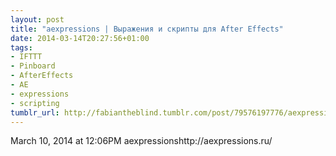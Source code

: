 ```yaml
---
layout: post
title: "aexpressions | Выражения и скрипты для After Effects"
date: 2014-03-14T20:27:56+01:00
tags:
- IFTTT
- Pinboard
- AfterEffects
- AE
- expressions
- scripting
tumblr_url: http://fabiantheblind.tumblr.com/post/79576197776/aexpressions-after-effects
---
```

March 10, 2014 at 12:06PM
aexpressionshttp://aexpressions.ru/
